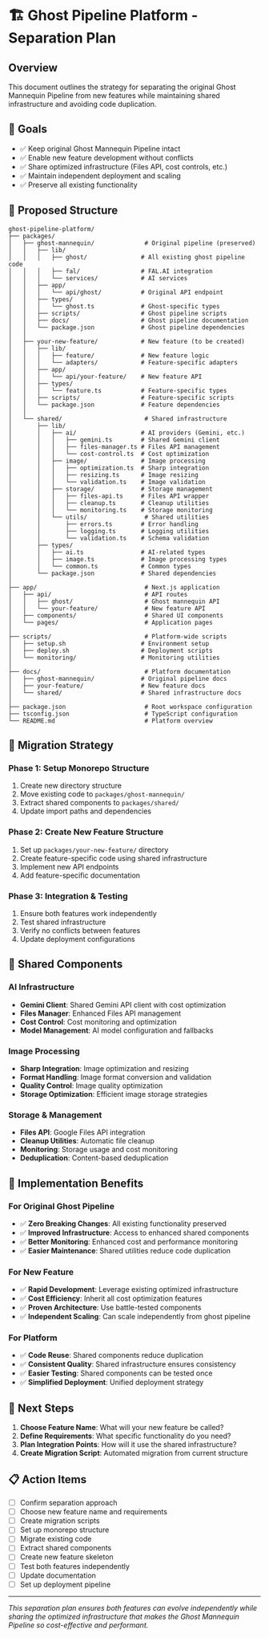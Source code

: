 # 🏗️ Ghost Pipeline Platform - Separation Plan

## Overview
This document outlines the strategy for separating the original Ghost Mannequin Pipeline from new features while maintaining shared infrastructure and avoiding code duplication.

## 🎯 Goals
- ✅ Keep original Ghost Mannequin Pipeline intact
- ✅ Enable new feature development without conflicts
- ✅ Share optimized infrastructure (Files API, cost controls, etc.)
- ✅ Maintain independent deployment and scaling
- ✅ Preserve all existing functionality

## 📁 Proposed Structure

```
ghost-pipeline-platform/
├── packages/
│   ├── ghost-mannequin/              # Original pipeline (preserved)
│   │   ├── lib/
│   │   │   ├── ghost/               # All existing ghost pipeline code
│   │   │   ├── fal/                 # FAL.AI integration
│   │   │   └── services/            # AI services
│   │   ├── app/
│   │   │   └── api/ghost/           # Original API endpoint
│   │   ├── types/
│   │   │   └── ghost.ts             # Ghost-specific types
│   │   ├── scripts/                 # Ghost pipeline scripts
│   │   ├── docs/                    # Ghost pipeline documentation
│   │   └── package.json             # Ghost pipeline dependencies
│   │
│   ├── your-new-feature/            # New feature (to be created)
│   │   ├── lib/
│   │   │   ├── feature/             # New feature logic
│   │   │   └── adapters/            # Feature-specific adapters
│   │   ├── app/
│   │   │   └── api/your-feature/    # New feature API
│   │   ├── types/
│   │   │   └── feature.ts           # Feature-specific types
│   │   ├── scripts/                 # Feature-specific scripts
│   │   └── package.json             # Feature dependencies
│   │
│   └── shared/                       # Shared infrastructure
│       ├── lib/
│       │   ├── ai/                  # AI providers (Gemini, etc.)
│       │   │   ├── gemini.ts        # Shared Gemini client
│       │   │   ├── files-manager.ts # Files API management
│       │   │   └── cost-control.ts  # Cost optimization
│       │   ├── image/               # Image processing
│       │   │   ├── optimization.ts  # Sharp integration
│       │   │   ├── resizing.ts      # Image resizing
│       │   │   └── validation.ts    # Image validation
│       │   ├── storage/             # Storage management
│       │   │   ├── files-api.ts     # Files API wrapper
│       │   │   ├── cleanup.ts       # Cleanup utilities
│       │   │   └── monitoring.ts    # Storage monitoring
│       │   └── utils/                # Shared utilities
│       │       ├── errors.ts        # Error handling
│       │       ├── logging.ts       # Logging utilities
│       │       └── validation.ts    # Schema validation
│       ├── types/
│       │   ├── ai.ts                # AI-related types
│       │   ├── image.ts             # Image processing types
│       │   └── common.ts            # Common types
│       └── package.json             # Shared dependencies
│
├── app/                              # Next.js application
│   ├── api/                          # API routes
│   │   ├── ghost/                    # Ghost mannequin API
│   │   └── your-feature/             # New feature API
│   ├── components/                   # Shared UI components
│   └── pages/                        # Application pages
│
├── scripts/                          # Platform-wide scripts
│   ├── setup.sh                     # Environment setup
│   ├── deploy.sh                    # Deployment scripts
│   └── monitoring/                  # Monitoring utilities
│
├── docs/                             # Platform documentation
│   ├── ghost-mannequin/             # Original pipeline docs
│   ├── your-feature/                # New feature docs
│   └── shared/                      # Shared infrastructure docs
│
├── package.json                      # Root workspace configuration
├── tsconfig.json                     # TypeScript configuration
└── README.md                         # Platform overview
```

## 🔄 Migration Strategy

### Phase 1: Setup Monorepo Structure
1. Create new directory structure
2. Move existing code to `packages/ghost-mannequin/`
3. Extract shared components to `packages/shared/`
4. Update import paths and dependencies

### Phase 2: Create New Feature Structure
1. Set up `packages/your-new-feature/` directory
2. Create feature-specific code using shared infrastructure
3. Implement new API endpoints
4. Add feature-specific documentation

### Phase 3: Integration & Testing
1. Ensure both features work independently
2. Test shared infrastructure
3. Verify no conflicts between features
4. Update deployment configurations

## 🧩 Shared Components

### AI Infrastructure
- **Gemini Client**: Shared Gemini API client with cost optimization
- **Files Manager**: Enhanced Files API management
- **Cost Control**: Cost monitoring and optimization
- **Model Management**: AI model configuration and fallbacks

### Image Processing
- **Sharp Integration**: Image optimization and resizing
- **Format Handling**: Image format conversion and validation
- **Quality Control**: Image quality optimization
- **Storage Optimization**: Efficient image storage strategies

### Storage & Management
- **Files API**: Google Files API integration
- **Cleanup Utilities**: Automatic file cleanup
- **Monitoring**: Storage usage and cost monitoring
- **Deduplication**: Content-based deduplication

## 🔧 Implementation Benefits

### For Original Ghost Pipeline
- ✅ **Zero Breaking Changes**: All existing functionality preserved
- ✅ **Improved Infrastructure**: Access to enhanced shared components
- ✅ **Better Monitoring**: Enhanced cost and performance monitoring
- ✅ **Easier Maintenance**: Shared utilities reduce code duplication

### For New Feature
- ✅ **Rapid Development**: Leverage existing optimized infrastructure
- ✅ **Cost Efficiency**: Inherit all cost optimization features
- ✅ **Proven Architecture**: Use battle-tested components
- ✅ **Independent Scaling**: Can scale independently from ghost pipeline

### For Platform
- ✅ **Code Reuse**: Shared components reduce duplication
- ✅ **Consistent Quality**: Shared infrastructure ensures consistency
- ✅ **Easier Testing**: Shared components can be tested once
- ✅ **Simplified Deployment**: Unified deployment strategy

## 🚀 Next Steps

1. **Choose Feature Name**: What will your new feature be called?
2. **Define Requirements**: What specific functionality do you need?
3. **Plan Integration Points**: How will it use the shared infrastructure?
4. **Create Migration Script**: Automated migration from current structure

## 📋 Action Items

- [ ] Confirm separation approach
- [ ] Choose new feature name and requirements
- [ ] Create migration scripts
- [ ] Set up monorepo structure
- [ ] Migrate existing code
- [ ] Extract shared components
- [ ] Create new feature skeleton
- [ ] Test both features independently
- [ ] Update documentation
- [ ] Set up deployment pipeline

---

*This separation plan ensures both features can evolve independently while sharing the optimized infrastructure that makes the Ghost Mannequin Pipeline so cost-effective and performant.*

